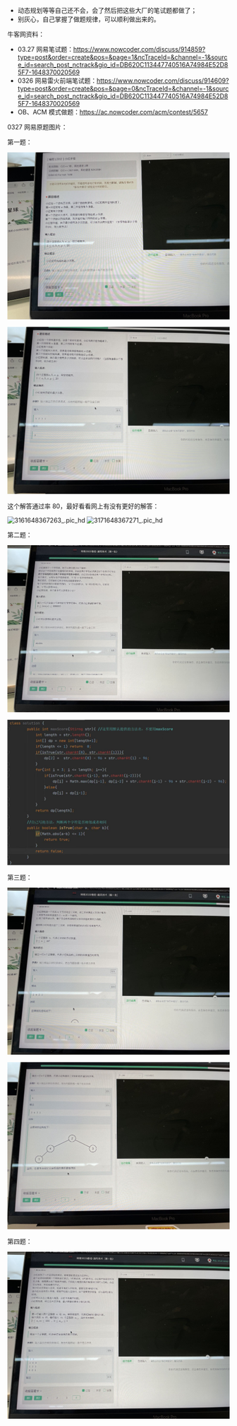- 动态规划等等自己还不会，会了然后把这些大厂的笔试题都做了；
- 别灰心，自己掌握了做题规律，可以顺利做出来的。



牛客网资料：

- 03.27 网易笔试题：https://www.nowcoder.com/discuss/914859?type=post&order=create&pos=&page=1&ncTraceId=&channel=-1&source_id=search_post_nctrack&gio_id=DB620C113447740516A74984E52D85F7-1648370020569
- 0326 网易雷火前端笔试题：https://www.nowcoder.com/discuss/914609?type=post&order=create&pos=&page=0&ncTraceId=&channel=-1&source_id=search_post_nctrack&gio_id=DB620C113447740516A74984E52D85F7-1648370020569
- OB、ACM 模式做题：https://ac.nowcoder.com/acm/contest/5657



0327 网易原题图片：

第一题：

![481648364609_.pic](待整理-笔试题.assets/481648364609_.pic.jpg)

![501648364609_.pic](待整理-笔试题.assets/501648364609_.pic.jpg)

这个解答通过率 80，最好看看网上有没有更好的解答：

![3161648367263_.pic_hd](待整理-笔试题.assets/3161648367263_.pic_hd.jpg)
![3171648367271_.pic_hd](待整理-笔试题.assets/3171648367271_.pic_hd.jpg)



第二题：

![511648364609_.pic](待整理-笔试题.assets/511648364609_.pic.jpg)

![3181648371317_.pic](待整理-笔试题.assets/3181648371317_.pic.jpg)



第三题：

![521648364609_.pic](待整理-笔试题.assets/521648364609_.pic.jpg)

![531648364609_.pic](待整理-笔试题.assets/531648364609_.pic.jpg)



第四题：

![551648364609_.pic](待整理-笔试题.assets/551648364609_.pic.jpg)



